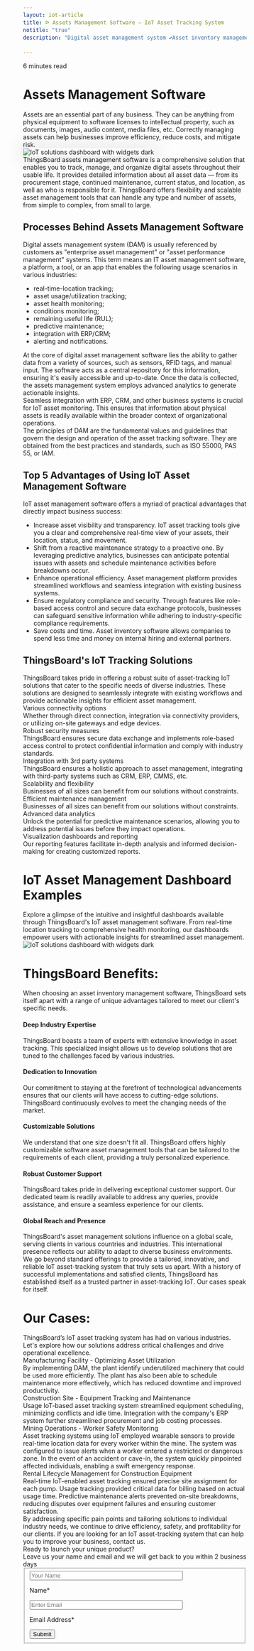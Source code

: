 ```yaml
---
layout: iot-article
title: ᐉ Assets Management Software — IoT Asset Tracking System
notitle: "true"
description: "Digital asset management system ✔Asset inventory management software ⚫ ThingsBoard ➤ Helps track ✔ assets ✔ inventory ✔ tools ✔ and more"

---
```

<section class="hero light-text"></section>
<div id="header-block" class="block-wrapper wrapper-main-color">
    <div class="block-content">
        <div class="text-wrapper">
            <span class="read-info">6 minutes read</span>
            <h1>Assets Management Software</h1>
            <div class="text-content medium-margin">Assets are an essential part of any business. They can be anything from physical equipment to software licenses to intellectual property, such as documents, images, audio content, media files, etc. Correctly managing assets can help businesses improve efficiency, reduce costs, and mitigate risk.</div>
        </div>
        <img style="box-shadow: 0px 0px 40px 10px #00000014;" class="image" srcset="/images/iot-articles/asset-management_1_1090x658.png 1090w, /images/iot-articles/asset-management_1_2180x1316.png 2180w" sizes="(max-width: 1920px) 1090px, (min-width: 1921px) 2180px" src="/images/iot-articles/asset-management_1_1090x658.png" alt="IoT solutions dashboard with widgets dark"/>
        <div class="text-wrapper">
            <div class="text-content medium-margin">ThingsBoard assets management software is a comprehensive solution that enables you to track, manage, and organize digital assets throughout their usable life. It provides detailed information about all asset data — from its procurement stage, continued maintenance, current status, and location, as well as who is responsible for it. ThingsBoard offers flexibility and scalable asset management tools that can handle any type and number of assets, from simple to complex, from small to large.</div>
        </div>
        <div class="text-wrapper">
            <h2>Processes Behind Assets Management Software</h2>
            <div class="text-content medium-margin">Digital assets management system (DAM) is usually referenced by customers as "enterprise asset management" or "asset performance management" systems. This term means an IT asset management software, a platform, a tool, or an app that enables the following usage scenarios in various industries:</div>
            <ul class="list">
                <li><span class="bold-text">real-time-location tracking;</span></li>
                <li><span class="bold-text">asset usage/utilization tracking;</span></li>
                <li><span class="bold-text">asset health monitoring;</span></li>
                <li><span class="bold-text">conditions monitoring;</span></li>
                <li><span class="bold-text">remaining useful life (RUL);</span></li>
                <li><span class="bold-text">predictive maintenance;</span></li>
                <li><span class="bold-text">integration with ERP/CRM;</span></li>
                <li><span class="bold-text">alerting and notifications.</span></li>
            </ul>
            <div class="text-content small-margin">At the core of digital asset management software lies the ability to gather data from a variety of sources, such as sensors, RFID tags, and manual input. The software acts as a central repository for this information, ensuring it's easily accessible and up-to-date. Once the data is collected, the assets management system employs advanced analytics to generate actionable insights.</div>
            <div class="text-content small-margin">
            Seamless integration with ERP, CRM, and other business systems is crucial for IoT asset monitoring. This ensures that information about physical assets is readily available within the broader context of organizational operations.</div>
            <div class="text-content small-margin">
            The principles of DAM are the fundamental values and guidelines that govern the design and operation of the asset tracking software. They are obtained from the best practices and standards, such as ISO 55000, PAS 55, or IAM.</div>
            <h2>Top 5 Advantages of Using IoT Asset Management Software</h2>
            <div class="text-content medium-margin">IoT asset management software offers a myriad of practical advantages that directly impact business success:</div>
            <ul class="list">
                <li><span class="bold-text">Increase asset visibility and transparency.</span> IoT asset tracking tools give you a clear and comprehensive real-time view of your assets, their location, status, and movement.</li>
                <li><span class="bold-text">Shift from a reactive maintenance strategy to a proactive one.</span> By leveraging predictive analytics, businesses can anticipate potential issues with assets and schedule maintenance activities before breakdowns occur. </li>
                <li><span class="bold-text">Enhance operational efficiency.</span> Asset management platform provides streamlined workflows and seamless integration with existing business systems.</li>
                <li><span class="bold-text">Ensure regulatory compliance and security.</span> Through features like role-based access control and secure data exchange protocols, businesses can safeguard sensitive information while adhering to industry-specific compliance requirements.</li>
                <li><span class="bold-text">Save costs and time.</span> Asset inventory software allows companies to spend less time and money on internal hiring and external partners.</li>
            </ul>
            <h2>ThingsBoard's IoT Tracking Solutions</h2>
            <div class="text-content">ThingsBoard takes pride in offering a robust suite of asset-tracking IoT solutions that cater to the specific needs of diverse industries. These solutions are designed to seamlessly integrate with existing workflows and provide actionable insights for efficient asset management.</div>
        </div>
        <div class="definitions-block">
            <div class="definitions-list side-paddings">
                <div class="definitions-list-item one-to-one-and-half align-start">
                    <div class="term bold padding-top">Various connectivity options</div>
                    <div class="definition">Whether through direct connection, integration via connectivity providers, or utilizing on-site gateways and edge devices.</div>
                </div>
                <div class="definitions-list-item one-to-one-and-half align-start">
                    <div class="term bold">Robust security measures</div>
                    <div class="definition">ThingsBoard ensures secure data exchange and implements role-based access control to protect confidential information and comply with industry standards.</div>
                </div>
                <div class="definitions-list-item one-to-one-and-half align-start">
                    <div class="term bold padding-top">Integration with 3rd party systems</div>
                    <div class="definition">ThingsBoard ensures a holistic approach to asset management, integrating with third-party systems such as CRM, ERP, CMMS, etc.</div>
                </div>
                <div class="definitions-list-item one-to-one-and-half align-start">
                    <div class="term bold">Scalability and flexibility</div>
                    <div class="definition">Businesses of all sizes can benefit from our solutions without constraints.</div>
                </div>
                <div class="definitions-list-item one-to-one-and-half align-start">
                    <div class="term bold">Efficient maintenance management</div>
                    <div class="definition">Businesses of all sizes can benefit from our solutions without constraints.</div>
                </div>
                <div class="definitions-list-item one-to-one-and-half align-start">
                    <div class="term bold">Advanced data analytics</div>
                    <div class="definition">Unlock the potential for predictive maintenance scenarios, allowing you to address potential issues before they impact operations.</div>
                </div>
                <div class="definitions-list-item one-to-one-and-half align-start">
                    <div class="term bold">Visualization dashboards and reporting</div>
                    <div class="definition">Our reporting features facilitate in-depth analysis and informed decision-making for creating customized reports.</div>
                </div>
            </div>
        </div>
        <div class="text-wrapper">
            <h1>IoT Asset Management Dashboard Examples</h1>
            <div class="text-content medium-margin">Explore a glimpse of the intuitive and insightful dashboards available through ThingsBoard's IoT asset management software. From real-time location tracking to comprehensive health monitoring, our dashboards empower users with actionable insights for streamlined asset management.</div>
        </div>
        <img class="image" srcset="/images/iot-articles/asset-management_2_1090x682.png 1090w, /images/iot-articles/asset-management_2_2180x1364.png 2180w" sizes="(max-width: 1920px) 1090px, (min-width: 1921px) 2180px" src="/images/iot-articles/asset-management_2_1090x682.png" alt="IoT solutions dashboard with widgets dark"/>
        <div class="text-wrapper">
            <h1>ThingsBoard Benefits:</h1>
            <div class="text-content medium-margin">When choosing an asset inventory management software, ThingsBoard sets itself apart with a range of unique advantages tailored to meet our client's specific needs.</div>
            <h4 class="h4-left">Deep Industry Expertise</h4>
            <div class="text-content medium-margin">ThingsBoard boasts a team of experts with extensive knowledge in asset tracking. This specialized insight allows us to develop solutions that are tuned to the challenges faced by various industries.</div>
            <h4 class="h4-left">Dedication to Innovation</h4>
            <div class="text-content medium-margin">Our commitment to staying at the forefront of technological advancements ensures that our clients will have access to cutting-edge solutions. ThingsBoard continuously evolves to meet the changing needs of the market.</div>
            <h4 class="h4-left">Customizable Solutions</h4>
            <div class="text-content medium-margin">We understand that one size doesn't fit all. ThingsBoard offers highly customizable software asset management tools that can be tailored to the requirements of each client, providing a truly personalized experience.</div>
            <h4 class="h4-left">Robust Customer Support</h4>
            <div class="text-content medium-margin">ThingsBoard takes pride in delivering exceptional customer support. Our dedicated team is readily available to address any queries, provide assistance, and ensure a seamless experience for our clients.</div>
            <h4 class="h4-left">Global Reach and Presence</h4>
            <div class="text-content medium-margin">ThingsBoard's asset management solutions influence on a global scale, serving clients in various countries and industries. This international presence reflects our ability to adapt to diverse business environments.</div>
            <div class="text-content medium-margin">We go beyond standard offerings to provide a tailored, innovative, and reliable IoT asset-tracking system that truly sets us apart. With a history of successful implementations and satisfied clients, ThingsBoard has established itself as a trusted partner in asset-tracking IoT. Our cases speak for itself.</div>
        </div>
        <div class="text-wrapper">
            <h1>Our Cases:</h1>
            <div class="text-content medium-margin">ThingsBoard’s IoT asset tracking system has had on various industries. Let's explore how our solutions address critical challenges and drive operational excellence.</div>
        </div>
        <div class="definitions-block">
            <div class="definitions-list side-paddings">
                <div class="definitions-list-item one-to-one-and-half align-start">
                    <div class="term bold padding-top">Manufacturing Facility - Optimizing Asset Utilization</div>
                    <div class="definition">By implementing DAM, the plant identify underutilized machinery that could be used more efficiently. The plant has also been able to schedule maintenance more effectively, which has reduced downtime and improved productivity.</div>
                </div>
                <div class="definitions-list-item one-to-one-and-half align-start">
                    <div class="term bold">Construction Site - Equipment Tracking and Maintenance</div>
                    <div class="definition">Usage IoT-based asset tracking system streamlined equipment scheduling, minimizing conflicts and idle time. Integration with the company's ERP system further streamlined procurement and job costing processes.</div>
                </div>
                <div class="definitions-list-item one-to-one-and-half align-start">
                    <div class="term bold">Mining Operations - Worker Safety Monitoring</div>
                    <div class="definition">Asset tracking systems using IoT employed wearable sensors to provide real-time location data for every worker within the mine. The system was configured to issue alerts when a worker entered a restricted or dangerous zone. In the event of an accident or cave-in, the system quickly pinpointed affected individuals, enabling a swift emergency response. </div>
                </div>
                <div class="definitions-list-item one-to-one-and-half align-start">
                    <div class="term bold">Rental Lifecycle Management for Construction Equipment</div>
                    <div class="definition">Real-time IoT-enabled asset tracking ensured precise site assignment for each pump. Usage tracking provided critical data for billing based on actual usage time. Predictive maintenance alerts prevented on-site breakdowns, reducing disputes over equipment failures and ensuring customer satisfaction.</div>
                </div>
            </div>
        </div>
        <div class="text-wrapper">
            <div class="text-content medium-margin">By addressing specific pain points and tailoring solutions to individual industry needs, we continue to drive efficiency, safety, and profitability for our clients. If you are looking for an IoT asset-tracking system that can help you to improve your business, contact us.</div>
        </div>
    </div>
</div>
<div id="contact-us" class="block-wrapper wrapper-main-color">
    <div class="block-content">
        <div class="contact-us-content">
            <div class="info">
                <div class="title">Ready to launch your unique product?</div>
                <div class="text">Leave us your name and email and we will get back to you within 2 business days</div>
            </div>
            <form id="contact-form" class="contact-form" method="post" onsubmit="return validateContactForm(this)">
                <fieldset>
                    <div class="form-section">
                        <div class="form-element">
                            <label for="name">
                                <input id="name" class="contact-us-form-control" value="" placeholder="Your Name" name="name" type="text" size="40" maxlength="50">
                                <p>Name*</p>
                            </label>
                        </div>
                        <div class="form-element">
                            <label for="email">
                                <input id="email" class="contact-us-form-control" value="" placeholder="Enter Email" name="email" type="email" size="40" maxlength="80">
                                <p>Email Address*</p>
                            </label>
                        </div>
                    </div>
                    <div class="submit-button-container">
                        <input class="contact-us-button" value="Submit" type="submit">
                    </div>
                </fieldset>
            </form>
        </div>
    </div>
</div>